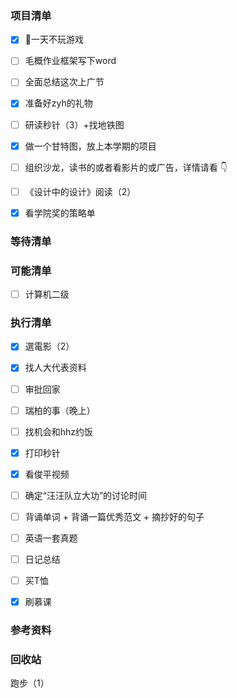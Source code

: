### 项目清单

- [x] 🤭一天不玩游戏

- [ ] 毛概作业框架写下word

- [ ] 全面总结这次上广节

- [x] 准备好zyh的礼物

- [ ] 研读秒针（3）+找地铁图

- [x] 做一个甘特图，放上本学期的项目

- [ ] 组织沙龙，读书的或者看影片的或广告，详情请看 👇

- [ ] 《设计中的设计》阅读（2）

- [x] 看学院奖的策略单

  

### 等待清单



### 可能清单

- [ ] 计算机二级

  

### 执行清单

- [x] 選電影（2）
- [x] 找人大代表资料
- [ ] 审批回家
- [ ] 瑞柏的事（晚上）
- [ ] 找机会和hhz约饭
- [x] 打印秒针
- [x] 看俊平视频
- [ ] 确定“汪汪队立大功”的讨论时间
- [ ] 背诵单词 + 背诵一篇优秀范文 + 摘抄好的句子
- [ ] 英语一套真题
- [ ] 日记总结
- [ ] 买T恤
- [x] 刷慕课



### 参考资料

### 回收站

跑步（1）